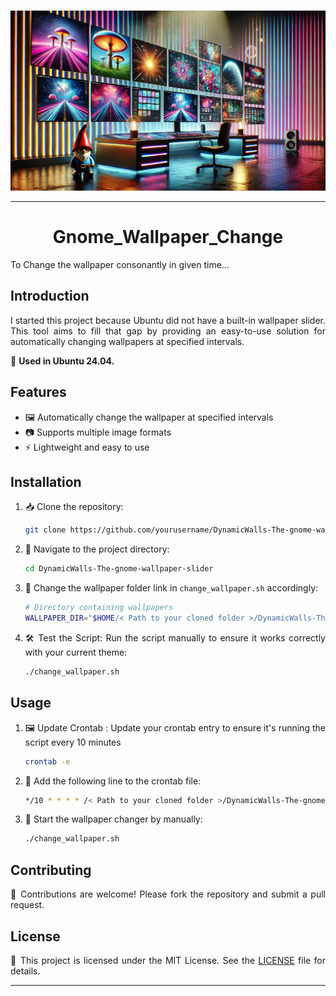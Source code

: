 
#
<p align="center">
       <img width="1024" src='Assets/DynamicWalls_Logo_03.png' alt="Logo">
</p>

---

<h1 align="center">
  Gnome_Wallpaper_Change
</h1>

<d align='justify'>


To Change the wallpaper consonantly in given time...
## Introduction

I started this project because Ubuntu did not have a built-in wallpaper slider. This tool aims to fill that gap by providing an easy-to-use solution for automatically changing wallpapers at specified intervals.


🌟 **Used in Ubuntu 24.04.**

## Features

- 🖼️ Automatically change the wallpaper at specified intervals
- 📷 Supports multiple image formats
- ⚡ Lightweight and easy to use

## Installation

1. 📥 Clone the repository:
    ```sh
    git clone https://github.com/yourusername/DynamicWalls-The-gnome-wallpaper-slider.git
    ```
2. 📂 Navigate to the project directory:
    ```sh
    cd DynamicWalls-The-gnome-wallpaper-slider
    ```

3. 🎨 Change the wallpaper folder link in ```change_wallpaper.sh``` accordingly:    
    ```sh
    # Directory containing wallpapers
    WALLPAPER_DIR="$HOME/< Path to your cloned folder >/DynamicWalls-The-gnome-wallpaper-slider/Wallpapers" 
    ```
    
4. 🛠️ Test the Script: Run the script manually to ensure it works correctly with your current theme:
    ```sh
    ./change_wallpaper.sh
    ```

## Usage

1.  🖼️ Update Crontab : Update your crontab entry to ensure it's running the script every 10 minutes
    ```sh
    crontab -e
    ```
2.  📝 Add the following line to the crontab file:
    ```sh
    */10 * * * * /< Path to your cloned folder >/DynamicWalls-The-gnome-wallpaper-slider/change_wallpaper.sh >> /home/malaka/cron_log.txt 2>&1
     ```
3. 🚀 Start the wallpaper changer by manually:
    ```sh
    ./change_wallpaper.sh
    ```
## Contributing

🤝 Contributions are welcome! Please fork the repository and submit a pull request.

## License

📜 This project is licensed under the MIT License. See the [LICENSE](LICENSE) file for details.

---
